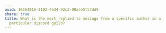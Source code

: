 ```yaml
---
uuid: 16563015-3102-4e34-92c3-08aee5f52dd9
share: true
title: What is the most replied to message from a specific author in a
  particular discord guild?
---
```

